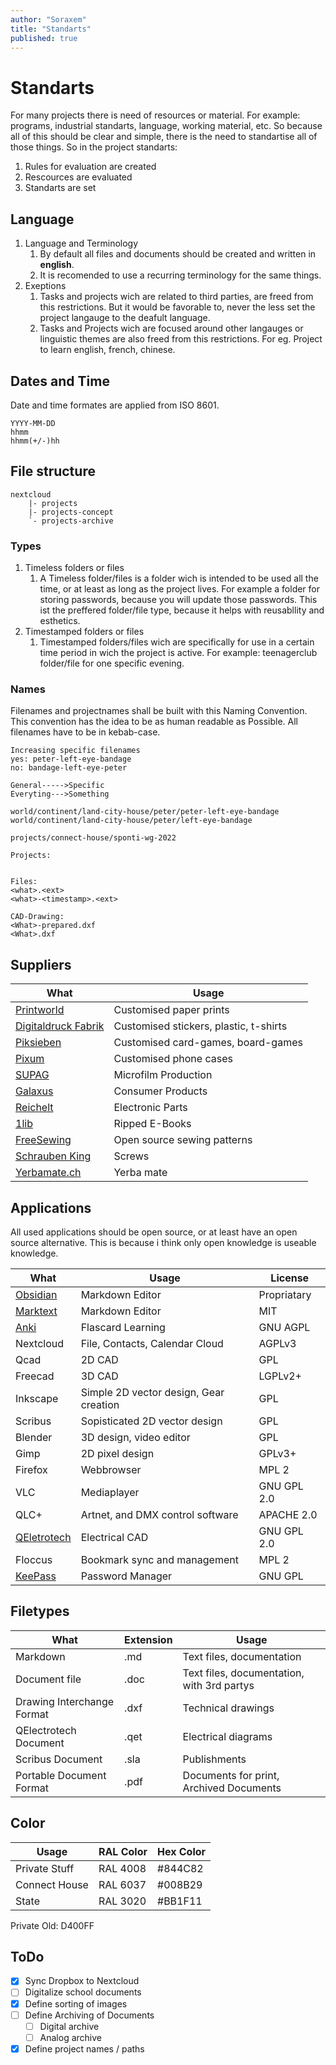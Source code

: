 ```yaml
---
author: "Soraxem"
title: "Standarts"
published: true
---
```


# Standarts

For many projects there is need of resources or material. For example: programs, industrial standarts, language, working material, etc. So because all of this should be clear and simple, there is the need to standartise all of those things. So in the project standarts:

1. Rules for evaluation are created
2. Rescources are evaluated
3. Standarts are set

## Language

1. Language and Terminology
   1. By default all files and documents should be created and written in **english**.
   2. It is recomended to use a recurring terminology for the same things.
2. Exeptions
   1. Tasks and projects wich are related to third parties, are freed from this restrictions. But it would be favorable to, never the less set the project langauge to the deafult language.
   2. Tasks and Projects wich are focused around other langauges or linguistic themes are also freed from this restrictions. For eg. Project to learn english, french, chinese.

## Dates and Time

Date and time formates are applied from ISO 8601.

```text
YYYY-MM-DD
hhmm
hhmm(+/-)hh
```

## File structure



```text
nextcloud
    |- projects
    |- projects-concept
    `- projects-archive
```

### Types

1. Timeless folders or files
   1. A Timeless folder/files is a folder wich is intended to be used all the time, or at least as long as the project lives. For example a folder for storing passwords, because you will update those passwords. This ist the preffered folder/file type, because it helps with reusabllity and esthetics.
2. Timestamped folders or files
   1. Timestamped folders/files wich are specifically for use in a certain time period in wich the project is active. For example: teenagerclub folder/file for one specific evening.

### Names

Filenames and projectnames shall be built with this Naming Convention. This convention has the idea to be as human readable as Possible. All filenames have to be in kebab-case.

```text
Increasing specific filenames
yes: peter-left-eye-bandage
no: bandage-left-eye-peter

General----->Specific
Everyting--->Something

world/continent/land-city-house/peter/peter-left-eye-bandage
world/continent/land-city-house/peter/left-eye-bandage

projects/connect-house/sponti-wg-2022

Projects:


Files:
<what>.<ext>
<what>-<timestamp>.<ext>

CAD-Drawing:
<What>-prepared.dxf
<What>.dxf
```

## Suppliers

| What | Usage |
|------|-------|
| [Printworld](https://www.printworld.com/de/) | Customised paper prints |
| [Digitaldruck Fabrik](https://digitaldruck-fabrik.de) | Customised stickers, plastic, t-shirts |
| [Piksieben](https://www.piksieben.de) | Customised card-games, board-games |
| [Pixum](https://www.pixum.ch/) | Customised phone cases |
| [SUPAG](https://www.supag.shop/Langzeitarchivieren) | Microfilm Production |
| [Galaxus](https://www.galaxus.ch) | Consumer Products |
| [Reichelt](https://www.reichelt.de/) | Electronic Parts |
| [1lib](https://1lib.ch/) | Ripped E-Books |
| [FreeSewing](https://freesewing.org/) | Open source sewing patterns |
| [Schrauben King](https://www.schraubenking.ch) | Screws |
| [Yerbamate.ch](https://yerbamate.ch) | Yerba mate |

## Applications

All used applications should be open source, or at least have an open source alternative. This is because i think only open knowledge is useable knowledge.

| What | Usage | License |
|------|-------|---------|
| [Obsidian](https://obsidian.md) | Markdown Editor | Propriatary |
| [Marktext](https://github.com/marktext/marktext) | Markdown Editor | MIT |
| [Anki](https://github.com/ankitects/anki) | Flascard Learning | GNU AGPL |
| Nextcloud | File, Contacts, Calendar Cloud | AGPLv3 |
| Qcad | 2D CAD | GPL |
| Freecad | 3D CAD | LGPLv2+ |
| Inkscape | Simple 2D vector design, Gear creation | GPL |
| Scribus | Sopisticated 2D vector design | GPL |
| Blender | 3D design, video editor | GPL |
| Gimp | 2D pixel design | GPLv3+ |
| Firefox | Webbrowser | MPL 2 |
| VLC | Mediaplayer | GNU GPL 2.0 |
| QLC+ | Artnet, and DMX control software | APACHE 2.0 |
| [QEletrotech](https://qelectrotech.org) | Electrical CAD | GNU GPL 2.0 |
| Floccus | Bookmark sync and management | MPL 2 |
| [KeePass](https://keepass.info/) | Password Manager | GNU GPL |

## Filetypes

| What | Extension | Usage |
|------|-----------|-------|
| Markdown | .md | Text files, documentation |
| Document file | .doc | Text files, documentation, with 3rd partys |
| Drawing Interchange Format | .dxf | Technical drawings |
| QElectrotech Document | .qet | Electrical diagrams |
| Scribus Document | .sla | Publishments |
| Portable Document Format | .pdf | Documents for print, Archived Documents |

## Color

| Usage | RAL Color | Hex Color |
|-------|-----------|-----------|
| Private Stuff | RAL 4008 | #844C82 |
| Connect House | RAL 6037 | #008B29 |
| State | RAL 3020 | #BB1F11 |

Private Old: D400FF

## ToDo

* [x] Sync Dropbox to Nextcloud
* [ ] Digitalize school documents
* [x] Define sorting of images
* [ ] Define Archiving of Documents
  * [ ] Digital archive
  * [ ] Analog archive
* [x] Define project names / paths

